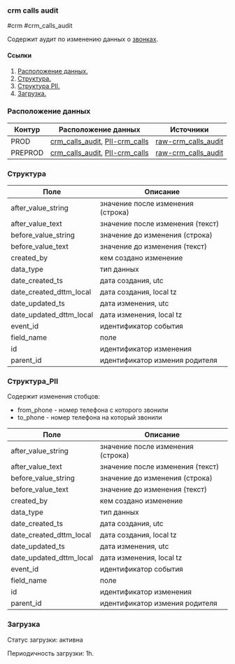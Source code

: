 ### crm calls audit
#crm #crm_calls_audit

Содержит аудит по изменению данных о [звонках](https://a.yandex-team.ru/arc_vcs/cloud/dwh/nirvana/vh/workflows/ods/yt/crm/crm_calls).


#### Ссылки
1. [Расположение данных.](#расположение-данных)
2. [Структура.](#структура)
3. [Структура PII.](#структура_PII)
4. [Загрузка.](#загрузка)


### Расположение данных

| Контур  | Расположение данных                                                                                                                                                                                                                                | Источники                                                                                                                               |
|---------|----------------------------------------------------------------------------------------------------------------------------------------------------------------------------------------------------------------------------------------------------|-----------------------------------------------------------------------------------------------------------------------------------------|
| PROD    | [crm_calls_audit](https://yt.yandex-team.ru/hahn/navigation?path=//home/cloud-dwh/data/prod/ods/crm/crm_calls_audit), [PII-crm_calls](https://yt.yandex-team.ru/hahn/navigation?path=//home/cloud-dwh/data/prod/ods/crm/PII/crm_calls_audit)       | [raw-crm_calls_audit](https://yt.yandex-team.ru/hahn/navigation?path=//home/cloud-dwh/data/prod/raw/mysql/crm-cloud/cloud8_calls_audit) |
| PREPROD | [crm_calls_audit](https://yt.yandex-team.ru/hahn/navigation?path=//home/cloud-dwh/data/preprod/ods/crm/crm_calls_audit), [PII-crm_calls](https://yt.yandex-team.ru/hahn/navigation?path=//home/cloud-dwh/data/preprod/ods/crm/PII/crm_calls_audit) | [raw-crm_calls_audit](https://yt.yandex-team.ru/hahn/navigation?path=//home/cloud-dwh/data/prod/raw/mysql/crm-cloud/cloud8_calls_audit) |


### Структура

| Поле                    | Описание                          |
|-------------------------|-----------------------------------|
| after_value_string      | значение после изменения (строка) |
| after_value_text        | значение после изменения (текст)  |
| before_value_string     | значение до изменения (строка)    |
| before_value_text       | значение до изменения (текст)     |
| created_by              | кем создано изменение             |
| data_type               | тип данных                        |
| date_created_ts         | дата создания, utc                |
| date_created_dttm_local | дата создания, local tz           |
| date_updated_ts         | дата изменения, utc               |
| date_updated_dttm_local | дата изменения, local tz          |
| event_id                | идентификатор события             |
| field_name              | поле                              |
| id                      | идентификатор изменения           |
| parent_id               | идентификатор измения родителя    |


### Структура_PII

Содержит изменения стобцов:
- from_phone -  номер телефона с которого звонили
- to_phone - номер телефона на который звонили

| Поле                    | Описание                          |
|-------------------------|-----------------------------------|
| after_value_string      | значение после изменения (строка) |
| after_value_text        | значение после изменения (текст)  |
| before_value_string     | значение до изменения (строка)    |
| before_value_text       | значение до изменения (текст)     |
| created_by              | кем создано изменение             |
| data_type               | тип данных                        |
| date_created_ts         | дата создания, utc                |
| date_created_dttm_local | дата создания, local tz           |
| date_updated_ts         | дата изменения, utc               |
| date_updated_dttm_local | дата изменения, local tz          |
| event_id                | идентификатор события             |
| field_name              | поле                              |
| id                      | идентификатор изменения           |
| parent_id               | идентификатор измения родителя    |


### Загрузка
Статус загрузки: активна

Периодичность загрузки: 1h.
